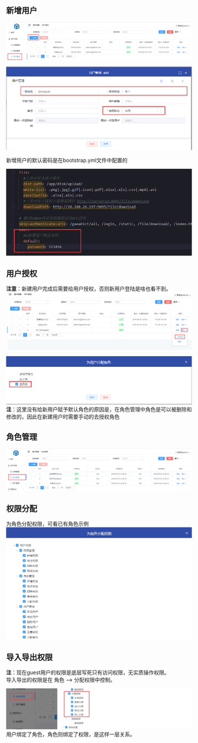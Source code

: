 ## 新增用户

![img](../picture/authmanager/img.png) <br>

![img](../picture/authmanager/img_1.png) <br>

新增用户的默认密码是在bootstrap.yml文件中配置的 <br>

![img](../picture/authmanager/img_2.png) <br>

## 用户授权

**注意**：新建用户完成后需要给用户授权，否则新用户登陆是啥也看不到。<br>
![img](../picture/authmanager/img_3.png) <br>

![img](../picture/authmanager/img_4.png) <br>
**注**：这里没有给新用户赋予默认角色的原因是，在角色管理中角色是可以被删除和修改的，因此在新建用户时需要手动的去授权角色 <br>

## 角色管理

![img](../picture/authmanager/img_5.png) <br>

## 权限分配

为角色分配权限，可看已有角色示例 <br>
![img](../picture/authmanager/img_6.png) <br>

## 导入导出权限

**注**：现在guest用户的权限是底层写死只有访问权限，无实质操作权限。<br>
导入导出的权限是在 角色 --> 分配权限中控制。 <br>

![img](../picture/authmanager/img_7.png) <br>
用户绑定了角色，角色则绑定了权限，是这样一层关系。 <br>



